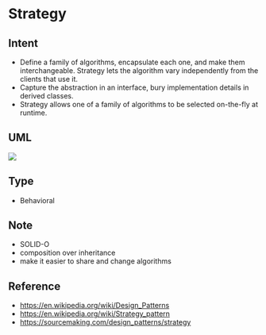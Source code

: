 # Strategy

## Intent
- Define a family of algorithms, encapsulate each one, and make them
  interchangeable. Strategy lets the algorithm vary independently from
  the clients that use it.
- Capture the abstraction in an interface, bury implementation details
  in derived classes.
- Strategy allows one of a family of algorithms to be selected
  on-the-fly at runtime.

## UML
<img src="http://yuml.me/diagram/plain/class/[Context|-strategy;+operation()]+->[IStrategy|+algorithm()], [IStrategy]^-.-[Strategy1|+algorithm()], [IStrategy]^-.-[Strategy2|+algorithm()]">
<!--
    [Context|-strategy;+operation()]+->[IStrategy|+algorithm()],
    [IStrategy]^-.-[Strategy1|+algorithm()],
    [IStrategy]^-.-[Strategy2|+algorithm()]
-->

## Type
- Behavioral

## Note
- SOLID-O
- composition over inheritance
- make it easier to share and change algorithms

## Reference
- https://en.wikipedia.org/wiki/Design_Patterns
- https://en.wikipedia.org/wiki/Strategy_pattern
- https://sourcemaking.com/design_patterns/strategy
